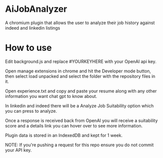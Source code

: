 # AiJobAnalyzer
A chromium plugin that allows the user to analyze their job history against indeed and linkedin listings

# How to use
Edit background.js and replace #YOURKEYHERE with your OpenAI api key.

Open manage extensions in chrome and hit the Developer mode button, then select load unpacked and select the folder with the repository files in it.

Open experience.txt and copy and paste your resume along with any other information you want chat gpt to know about.

In linkedin and indeed there will be a Analyze Job Suitability option which you can press to analyze. 

Once a response is received back from OpenAI you will receive a suitability score and a details link you can hover over to see more information.

Plugin data is stored in an IndexedDB and kept for 1 week.

NOTE: If you're pushing a request for this repo ensure you do not commit your API key.
